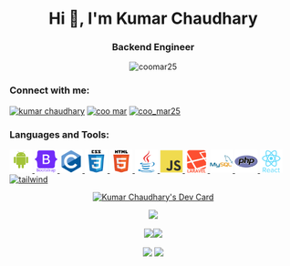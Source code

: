 <h1 align="center">Hi 👋, I'm Kumar Chaudhary</h1>
<h3 align="center">Backend Engineer</h3>



<p align="center"> <img src="https://komarev.com/ghpvc/?username=coomar25&label=Profile%20views&color=0e75b6&style=flat" alt="coomar25" /> </p>

<h3 align="left">Connect with me:</h3>
<p align="left">
<a href="https://linkedin.com/in/kumar chaudhary" target="blank"><img align="center" src="https://raw.githubusercontent.com/rahuldkjain/github-profile-readme-generator/master/src/images/icons/Social/linked-in-alt.svg" alt="kumar chaudhary" height="30" width="40" /></a>
<a href="https://fb.com/coo mar" target="blank"><img align="center" src="https://raw.githubusercontent.com/rahuldkjain/github-profile-readme-generator/master/src/images/icons/Social/facebook.svg" alt="coo mar" height="30" width="40" /></a>
<a href="https://instagram.com/coo_mar25" target="blank"><img align="center" src="https://raw.githubusercontent.com/rahuldkjain/github-profile-readme-generator/master/src/images/icons/Social/instagram.svg" alt="coo_mar25" height="30" width="40" /></a>
</p>
    <h3 align="left">Languages and Tools:</h3>
<p align="left"> <a href="https://developer.android.com" target="_blank" rel="noreferrer"> <img src="https://raw.githubusercontent.com/devicons/devicon/master/icons/android/android-original-wordmark.svg" alt="android" width="40" height="40"/> </a> <a href="https://getbootstrap.com" target="_blank" rel="noreferrer"> <img src="https://raw.githubusercontent.com/devicons/devicon/master/icons/bootstrap/bootstrap-plain-wordmark.svg" alt="bootstrap" width="40" height="40"/> </a> <a href="https://www.cprogramming.com/" target="_blank" rel="noreferrer"> <img src="https://raw.githubusercontent.com/devicons/devicon/master/icons/c/c-original.svg" alt="c" width="40" height="40"/> </a> <a href="https://www.w3schools.com/css/" target="_blank" rel="noreferrer"> <img src="https://raw.githubusercontent.com/devicons/devicon/master/icons/css3/css3-original-wordmark.svg" alt="css3" width="40" height="40"/> </a> <a href="https://www.w3.org/html/" target="_blank" rel="noreferrer"> <img src="https://raw.githubusercontent.com/devicons/devicon/master/icons/html5/html5-original-wordmark.svg" alt="html5" width="40" height="40"/> </a> <a href="https://www.java.com" target="_blank" rel="noreferrer"> <img src="https://raw.githubusercontent.com/devicons/devicon/master/icons/java/java-original.svg" alt="java" width="40" height="40"/> </a> <a href="https://developer.mozilla.org/en-US/docs/Web/JavaScript" target="_blank" rel="noreferrer"> <img src="https://raw.githubusercontent.com/devicons/devicon/master/icons/javascript/javascript-original.svg" alt="javascript" width="40" height="40"/> </a> <a href="https://laravel.com/" target="_blank" rel="noreferrer"> <img src="https://raw.githubusercontent.com/devicons/devicon/master/icons/laravel/laravel-plain-wordmark.svg" alt="laravel" width="40" height="40"/> </a> <a href="https://www.mysql.com/" target="_blank" rel="noreferrer"> <img src="https://raw.githubusercontent.com/devicons/devicon/master/icons/mysql/mysql-original-wordmark.svg" alt="mysql" width="40" height="40"/> </a> <a href="https://www.php.net" target="_blank" rel="noreferrer"> <img src="https://raw.githubusercontent.com/devicons/devicon/master/icons/php/php-original.svg" alt="php" width="40" height="40"/> </a> <a href="https://reactjs.org/" target="_blank" rel="noreferrer"> <img src="https://raw.githubusercontent.com/devicons/devicon/master/icons/react/react-original-wordmark.svg" alt="react" width="40" height="40"/> </a> <a href="https://tailwindcss.com/" target="_blank" rel="noreferrer"> <img src="https://www.vectorlogo.zone/logos/tailwindcss/tailwindcss-icon.svg" alt="tailwind" width="40" height="40"/> </a> </p>

<div align="center">
<!--       <a href="https://app.daily.dev/kumarchaudhary"><img src="https://api.daily.dev/devcards/08362dc1198047cfbf8401b31322b651.png?r=a40" width="400" alt="Kumar Chaudhary's Dev Card"/></a> -->
    <a href="https://app.daily.dev/kumarchaudhary"><img src="https://api.daily.dev/devcards/v2/gJlszTls1QAEP3zSiUM6z.png?type=wide&r=xy5" width="652" alt="Kumar Chaudhary's Dev Card"/></a>
</div>

<div align="center">

![](http://github-profile-summary-cards.vercel.app/api/cards/profile-details?username=Coomar25&theme=midnight_purple)

![](http://github-profile-summary-cards.vercel.app/api/cards/repos-per-language?username=Coomar25&theme=midnight_purple)![](http://github-profile-summary-cards.vercel.app/api/cards/most-commit-language?username=Coomar25&theme=midnight_purple)

![](http://github-profile-summary-cards.vercel.app/api/cards/stats?username=Coomar25&theme=midnight_purple)
![](http://github-profile-summary-cards.vercel.app/api/cards/productive-time?username=Coomar25&theme=midnight_purple&utcOffset=8)

  </div>
